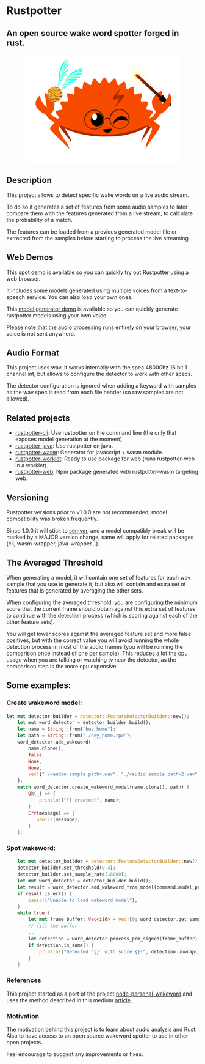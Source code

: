 # Rustpotter

## An open source wake word spotter forged in rust.

<div align="center">
    <img src="./logo.png?raw=true" width="400px"</img> 
</div>

## Description

This project allows to detect specific wake words on a live audio stream.

 To do so it generates a set of features from some audio samples to later compare them with the features generated from a live stream, to calculate the probability of a match.

The features can be loaded from a previous generated model file or extracted from the samples before starting to process the live streaming.

## Web Demos

 This [spot demo](https://givimad.github.io/rustpotter-worklet-demo/) is available so you can quickly try out Rustpotter using a web browser.

 It includes some models generated using multiple voices from a text-to-speech service.
 You can also load your own ones.

 This [model generator demo](https://givimad.github.io/rustpotter-worklet-demo/) is available so you can quickly generate rustpotter models using your own voice.

Please note that the audio processing runs entirely on your browser, your voice is not sent anywhere.

## Audio Format

This project uses wav, it works internally with the spec 48000hz 16 bit 1 channel int, but allows to configure the detector to work with other specs.

The detector configuration is ignored when adding a keyword with samples as the wav spec is read from each file header (so raw samples are not allowed).

## Related projects

* [rustpotter-cli](https://github.com/GiviMAD/rustpotter-cli): Use rustpotter on the command line (the only that exposes model generation at the moment).
* [rustpotter-java](https://github.com/GiviMAD/rustpotter-java): Use rustpotter on java.
* [rustpotter-wasm](https://github.com/GiviMAD/rustpotter-wasm): Generator for javascript + wasm module.
* [rustpotter-worklet](https://github.com/GiviMAD/rustpotter-worklet): Ready to use package for web (runs rustpotter-web in a worklet).
* [rustpotter-web](https://www.npmjs.com/package/rustpotter-web): Npm package generated with rustpotter-wasm targeting web.

## Versioning

Rustpotter versions prior to v1.0.0 are not recommended, model compatibility was broken frequently.

Since 1.0.0 it will stick to [semver](https://semver.org), and a model compatibly break will be  marked by a MAJOR version change, same will apply for related packages (cli, wasm-wrapper, java-wrapper...).

## The Averaged Threshold 

When generating a model, it will contain one set of features for each wav sample that you use to generate it, but also will contain and extra set of features that is generated by averaging the other sets.

When configuring the averaged threshold, you are configuring the minimum score that the current frame should obtain against this extra set of features to continue with the detection process (which is scoring against each of the other feature sets).

You will get lower scores against the averaged feature set and more false positives, but with the correct value you will avoid running the whole detection process in most of the audio frames (you will be running the comparison once instead of one per sample). This reduces a lot the cpu usage when you are talking or watching tv near the detector, as the comparison step is the more cpu expensive.

## Some examples:

### Create wakeword model:
```rust
let mut detector_builder = detector::FeatureDetectorBuilder::new();
    let mut word_detector = detector_builder.build();
    let name = String::from("hey home");
    let path = String::from("./hey_home.rpw");
    word_detector.add_wakeword(
        name.clone(),
        false,
        None,
        None,
        vec!["./<audio sample path>.wav", "./<audio sample path>2.wav", ...],
    );
    match word_detector.create_wakeword_model(name.clone(), path) {
        Ok(_) => {
            println!("{} created!", name);
        }
        Err(message) => {
           panic!(message);
        }
    };
```


### Spot wakeword:
```rust
    let mut detector_builder = detector::FeatureDetectorBuilder::new();
    detector_builder.set_threshold(0.4);
    detector_builder.set_sample_rate(16000);
    let mut word_detector = detector_builder.build();
    let result = word_detector.add_wakeword_from_model(command.model_path, command.average_templates, true, None);
    if result.is_err() {
        panic!("Unable to load wakeword model");
    }
    while true {
        let mut frame_buffer: Vec<i16> = vec![0; word_detector.get_samples_per_frame()];
        // fill the buffer
        ...
        let detection = word_detector.process_pcm_signed(frame_buffer);
        if detection.is_some() {
            println!("Detected '{}' with score {}!", detection.unwrap().wakeword, detection.unwrap().score)
        }
    }

```

### References

This project started as a port of the project [node-personal-wakeword](https://github.com/mathquis/node-personal-wakeword) and uses the method described in this medium [article](https://medium.com/snips-ai/machine-learning-on-voice-a-gentle-introduction-with-snips-personal-wake-word-detector-133bd6fb568e).

### Motivation

The motivation behind this project is to learn about audio analysis and Rust.
Also to have access to an open source wakeword spotter to use in other open projects.

Feel encourage to suggest any improvements or fixes.

